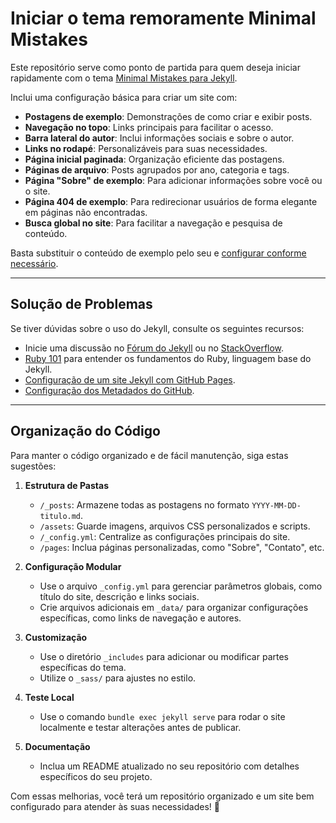 # Iniciar o tema remoramente Minimal Mistakes

Este repositório serve como ponto de partida para quem deseja iniciar rapidamente com o tema [Minimal Mistakes para Jekyll](https://github.com/mmistakes/minimal-mistakes).

Inclui uma configuração básica para criar um site com:

- **Postagens de exemplo**: Demonstrações de como criar e exibir posts.
- **Navegação no topo**: Links principais para facilitar o acesso.
- **Barra lateral do autor**: Inclui informações sociais e sobre o autor.
- **Links no rodapé**: Personalizáveis para suas necessidades.
- **Página inicial paginada**: Organização eficiente das postagens.
- **Páginas de arquivo**: Posts agrupados por ano, categoria e tags.
- **Página "Sobre" de exemplo**: Para adicionar informações sobre você ou o site.
- **Página 404 de exemplo**: Para redirecionar usuários de forma elegante em páginas não encontradas.
- **Busca global no site**: Para facilitar a navegação e pesquisa de conteúdo.

Basta substituir o conteúdo de exemplo pelo seu e [configurar conforme necessário](https://mmistakes.github.io/minimal-mistakes/docs/configuration/).

---

## Solução de Problemas

Se tiver dúvidas sobre o uso do Jekyll, consulte os seguintes recursos:  

- Inicie uma discussão no [Fórum do Jekyll](https://talk.jekyllrb.com/) ou no [StackOverflow](https://stackoverflow.com/questions/tagged/jekyll).
- [Ruby 101](https://jekyllrb.com/docs/ruby-101/) para entender os fundamentos do Ruby, linguagem base do Jekyll.
- [Configuração de um site Jekyll com GitHub Pages](https://jekyllrb.com/docs/github-pages/).
- [Configuração dos Metadados do GitHub](https://github.com/jekyll/github-metadata/blob/master/docs/configuration.md#configuration).
---

## Organização do Código

Para manter o código organizado e de fácil manutenção, siga estas sugestões:

1. **Estrutura de Pastas**
   - `/_posts`: Armazene todas as postagens no formato `YYYY-MM-DD-titulo.md`.
   - `/assets`: Guarde imagens, arquivos CSS personalizados e scripts.
   - `/_config.yml`: Centralize as configurações principais do site.
   - `/pages`: Inclua páginas personalizadas, como "Sobre", "Contato", etc.

2. **Configuração Modular**
   - Use o arquivo `_config.yml` para gerenciar parâmetros globais, como título do site, descrição e links sociais.
   - Crie arquivos adicionais em `_data/` para organizar configurações específicas, como links de navegação e autores.

3. **Customização**
   - Use o diretório `_includes` para adicionar ou modificar partes específicas do tema.
   - Utilize o `_sass/` para ajustes no estilo.

4. **Teste Local**
   - Use o comando `bundle exec jekyll serve` para rodar o site localmente e testar alterações antes de publicar.

5. **Documentação**
   - Inclua um README atualizado no seu repositório com detalhes específicos do seu projeto.

Com essas melhorias, você terá um repositório organizado e um site bem configurado para atender às suas necessidades! 🚀